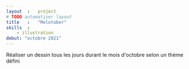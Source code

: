 ```yaml
---
layout  :   project
# TODO automatiser layout
title   :   "Melotober"
skills  :
    - illustration
debut: "octobre 2021"
---
```

Réaliser un dessin tous les jours durant le mois d'octobre selon un thème défini